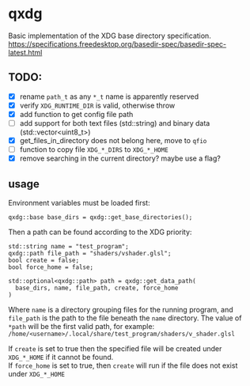 # qxdg

Basic implementation of the XDG base directory specification.
https://specifications.freedesktop.org/basedir-spec/basedir-spec-latest.html

## TODO:
- [x] rename `path_t` as any `*_t` name is apparently reserved
- [x] verify `XDG_RUNTIME_DIR` is valid, otherwise throw
- [x] add function to get config file path
- [ ] add support for both text files (std::string) and binary data (std::vector<uint8_t>)
- [x] get_files_in_directory does not belong here, move to `qfio`
- [ ] function to copy file `XDG_*_DIRS` to `XDG_*_HOME`
- [x] remove searching in the current directory? maybe use a flag?

## usage
Environment variables must be loaded first:
```
qxdg::base base_dirs = qxdg::get_base_directories();
```

Then a path can be found according to the XDG priority:
```
std::string name = "test_program";
qxdg::path file_path = "shaders/vshader.glsl";
bool create = false;
bool force_home = false;

std::optional<qxdg::path> path = qxdg::get_data_path(
  base_dirs, name, file_path, create, force_home
)
```

Where `name` is a directory grouping files for the running program, and
`file_path` is the path to the file beneath the `name` directory.
The value of `*path` will be the first valid path, for example:
`/home/<username>/.local/share/test_program/shaders/v_shader.glsl`

If `create` is set to true then the specified file will be created under
`XDG_*_HOME` if it cannot be found.  
If `force_home` is set to true, then `create` will run if the file does not
exist under `XDG_*_HOME`
